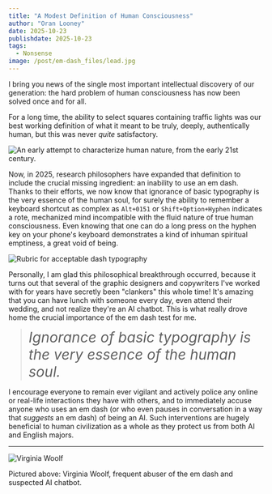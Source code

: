 ```yaml
---
title: "A Modest Definition of Human Consciousness"
author: "Oran Looney"
date: 2025-10-23
publishdate: 2025-10-23
tags:
  - Nonsense
image: /post/em-dash_files/lead.jpg
---
```


I bring you news of the single most important intellectual discovery of our
generation: the hard problem of human consciousness has now been solved once
and for all.

For a long time, the ability to select squares containing traffic lights was
our best working definition of what it meant to be truly, deeply, authentically
human, but this was never *quite* satisfactory.

![An early attempt to characterize human nature, from the early 21st century.](/post/em-dash_files/squares_with_traffic_lights.jpg)


Now, in 2025, research philosophers have expanded that definition to include
the crucial missing ingredient: an inability to use an em dash. Thanks to their
efforts, we now know that ignorance of basic typography is the very essence of
the human soul, for surely the ability to remember a keyboard shortcut as
complex as `Alt+0151` or `Shift+Option+Hyphen` indicates a rote, mechanized
mind incompatible with the fluid nature of true human consciousness. Even
knowing that one can do a long press on the hyphen key on your phone's keyboard
demonstrates a kind of inhuman spiritual emptiness, a great void of being.

![Rubric for acceptable dash typography](/post/em-dash_files/rubric.png)

Personally, I am glad this philosophical breakthrough occurred, because it
turns out that several of the graphic designers and copywriters I've worked
with for years have secretly been "clankers" this whole time! It's amazing that
you can have lunch with someone every day, even attend their wedding, and not
realize they're an AI chatbot. This is what really drove home the crucial
importance of the em dash test for me.

> <span style="font-size: 200%; font-style: italic;">Ignorance of basic typography is the very essence of the
> human soul.</span>

I encourage everyone to remain ever vigilant and actively police any online or
real-life interactions they have with others, and to immediately accuse anyone
who uses an em dash (or who even pauses in conversation in a way that
*suggests* an em dash) of being an AI. Such interventions are hugely beneficial
to human civilization as a whole as they protect us from both AI and English
majors.

---

![Virginia Woolf](/post/em-dash_files/virginia_woolf.jpg)

Pictured above: Virginia Woolf, frequent abuser of the em dash and suspected AI chatbot.
